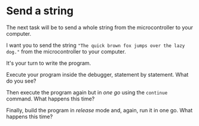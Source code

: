 # Send a string

The next task will be to send a whole string from the microcontroller to your computer.

I want you to send the string `"The quick brown fox jumps over the lazy dog."` from the microcontroller to
your computer.

It's your turn to write the program.

Execute your program inside the debugger, statement by statement. What do you see?

Then execute the program again but in *one go* using the `continue` command. What happens this time?

Finally, build the program in *release* mode and, again, run it in one go. What happens this time?
